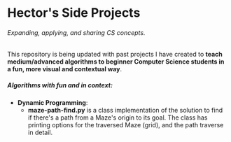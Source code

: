 # Hector's Side Projects
###### Expanding, applying, and sharing CS concepts.
 This repository is being updated with past projects I have created to **teach medium/advanced algorithms to beginner Computer Science students in a fun, more visual and contextual way**.

##### Algorithms with fun and in context:

- **Dynamic Programming**:
  - **maze-path-find.py** is a class implementation of the solution to find if there's a path from a Maze's origin to its goal. The class has printing options for the traversed Maze (grid), and the path traverse in detail.


